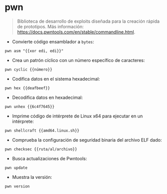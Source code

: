 # pwn

> Biblioteca de desarrollo de exploits diseñada para la creación rápida de prototipos.
> Más información: <https://docs.pwntools.com/en/stable/commandline.html>.

- Convierte código ensamblador a `bytes`:

`pwn asm "{{xor edi, edi}}"`

- Crea un patrón cíclico con un número específico de caracteres:

`pwn cyclic {{número}}`

- Codifica datos en el sistema hexadecimal:

`pwn hex {{deafbeef}}`

- Decodifica datos en hexadecimal:

`pwn unhex {{6c4f7645}}`

- Imprime código de intérprete de Linux x64 para ejecutar en un intérprete:

`pwn shellcraft {{amd64.linux.sh}}`

- Comprueba la configuración de seguridad binaria del archivo ELF dado:

`pwn checksec {{ruta/al/archivo}}`

- Busca actualizaciones de Pwntools:

`pwn update`

- Muestra la versión:

`pwn version`

